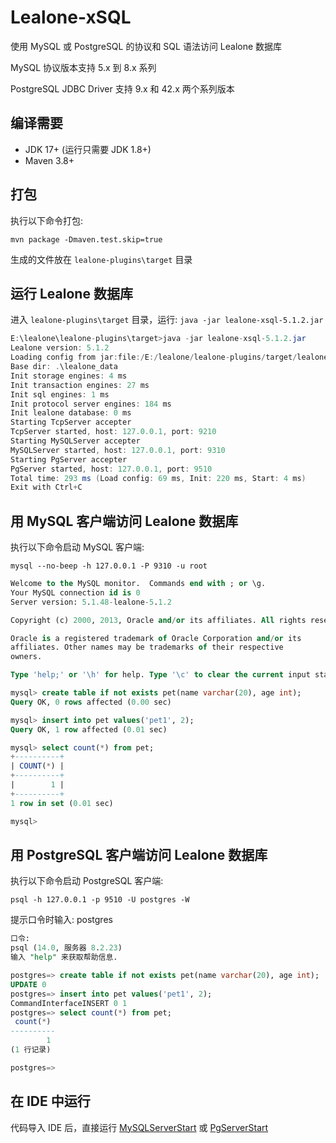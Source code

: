 # Lealone-xSQL

使用 MySQL 或 PostgreSQL 的协议和 SQL 语法访问 Lealone 数据库

MySQL 协议版本支持 5.x 到 8.x 系列

PostgreSQL JDBC Driver 支持 9.x 和 42.x 两个系列版本


## 编译需要

* JDK 17+ (运行只需要 JDK 1.8+)
* Maven 3.8+


## 打包

执行以下命令打包:

`mvn package -Dmaven.test.skip=true`

生成的文件放在 `lealone-plugins\target` 目录


## 运行 Lealone 数据库

进入 `lealone-plugins\target` 目录，运行: `java -jar lealone-xsql-5.1.2.jar`

```java
E:\lealone\lealone-plugins\target>java -jar lealone-xsql-5.1.2.jar
Lealone version: 5.1.2
Loading config from jar:file:/E:/lealone/lealone-plugins/target/lealone-xsql-5.1.2.jar!/lealone.yaml
Base dir: .\lealone_data
Init storage engines: 4 ms
Init transaction engines: 27 ms
Init sql engines: 1 ms
Init protocol server engines: 184 ms
Init lealone database: 0 ms
Starting TcpServer accepter
TcpServer started, host: 127.0.0.1, port: 9210
Starting MySQLServer accepter
MySQLServer started, host: 127.0.0.1, port: 9310
Starting PgServer accepter
PgServer started, host: 127.0.0.1, port: 9510
Total time: 293 ms (Load config: 69 ms, Init: 220 ms, Start: 4 ms)
Exit with Ctrl+C
```

## 用 MySQL 客户端访问 Lealone 数据库

执行以下命令启动 MySQL 客户端:

`mysql --no-beep -h 127.0.0.1 -P 9310 -u root`

```sql
Welcome to the MySQL monitor.  Commands end with ; or \g.
Your MySQL connection id is 0
Server version: 5.1.48-lealone-5.1.2

Copyright (c) 2000, 2013, Oracle and/or its affiliates. All rights reserved.

Oracle is a registered trademark of Oracle Corporation and/or its
affiliates. Other names may be trademarks of their respective
owners.

Type 'help;' or '\h' for help. Type '\c' to clear the current input statement.

mysql> create table if not exists pet(name varchar(20), age int);
Query OK, 0 rows affected (0.00 sec)

mysql> insert into pet values('pet1', 2);
Query OK, 1 row affected (0.01 sec)

mysql> select count(*) from pet;
+----------+
| COUNT(*) |
+----------+
|        1 |
+----------+
1 row in set (0.01 sec)

mysql>
```


## 用 PostgreSQL 客户端访问 Lealone 数据库

执行以下命令启动 PostgreSQL 客户端:

`psql -h 127.0.0.1 -p 9510 -U postgres -W`

提示口令时输入: postgres

```sql
口令:
psql (14.0, 服务器 8.2.23)
输入 "help" 来获取帮助信息.

postgres=> create table if not exists pet(name varchar(20), age int);
UPDATE 0
postgres=> insert into pet values('pet1', 2);
CommandInterfaceINSERT 0 1
postgres=> select count(*) from pet;
 count(*)
----------
        1
(1 行记录)

postgres=>
```


## 在 IDE 中运行

代码导入 IDE 后，直接运行 [MySQLServerStart](https://github.com/lealone/Lealone-Plugins/blob/master/xsql/mysql/src/test/java/org/lealone/plugins/mysql/MySQLServerStart.java) 或 [PgServerStart](https://github.com/lealone/Lealone-Plugins/blob/master/xsql/postgresql/src/test/java/org/lealone/plugins/postgresql/PgServerStart.java) 

